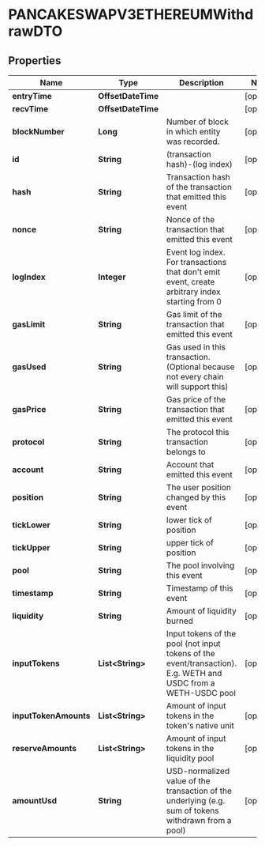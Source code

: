 

# PANCAKESWAPV3ETHEREUMWithdrawDTO



## Properties

| Name | Type | Description | Notes |
|------------ | ------------- | ------------- | -------------|
|**entryTime** | **OffsetDateTime** |  |  [optional] |
|**recvTime** | **OffsetDateTime** |  |  [optional] |
|**blockNumber** | **Long** | Number of block in which entity was recorded. |  [optional] |
|**id** | **String** | (transaction hash)-(log index) |  [optional] |
|**hash** | **String** | Transaction hash of the transaction that emitted this event |  [optional] |
|**nonce** | **String** | Nonce of the transaction that emitted this event |  [optional] |
|**logIndex** | **Integer** | Event log index. For transactions that don&#39;t emit event, create arbitrary index starting from 0 |  [optional] |
|**gasLimit** | **String** | Gas limit of the transaction that emitted this event |  [optional] |
|**gasUsed** | **String** | Gas used in this transaction. (Optional because not every chain will support this) |  [optional] |
|**gasPrice** | **String** | Gas price of the transaction that emitted this event |  [optional] |
|**protocol** | **String** | The protocol this transaction belongs to |  [optional] |
|**account** | **String** | Account that emitted this event |  [optional] |
|**position** | **String** | The user position changed by this event |  [optional] |
|**tickLower** | **String** | lower tick of position |  [optional] |
|**tickUpper** | **String** | upper tick of position |  [optional] |
|**pool** | **String** | The pool involving this event |  [optional] |
|**timestamp** | **String** | Timestamp of this event |  [optional] |
|**liquidity** | **String** | Amount of liquidity burned |  [optional] |
|**inputTokens** | **List&lt;String&gt;** | Input tokens of the pool (not input tokens of the event/transaction). E.g. WETH and USDC from a WETH-USDC pool |  [optional] |
|**inputTokenAmounts** | **List&lt;String&gt;** | Amount of input tokens in the token&#39;s native unit |  [optional] |
|**reserveAmounts** | **List&lt;String&gt;** | Amount of input tokens in the liquidity pool |  [optional] |
|**amountUsd** | **String** | USD-normalized value of the transaction of the underlying (e.g. sum of tokens withdrawn from a pool) |  [optional] |




